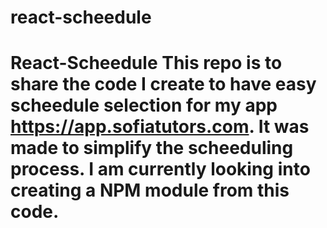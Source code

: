 # react-scheedule
# React-Scheedule This repo is to share the code I create to have easy scheedule selection for my app https://app.sofiatutors.com. It was made to simplify the scheeduling process. I am currently looking into creating a NPM module from this code.
